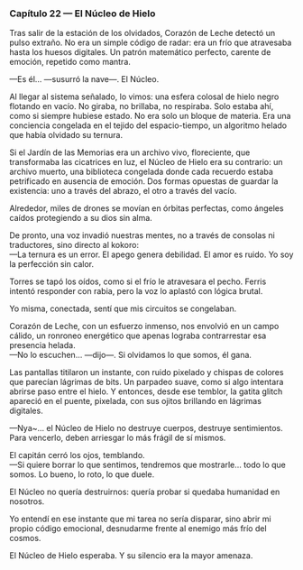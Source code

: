 ### Capítulo 22 — El Núcleo de Hielo

Tras salir de la estación de los olvidados, Corazón de Leche detectó un pulso extraño. No era un simple código de radar: era un frío que atravesaba hasta los huesos digitales. Un patrón matemático perfecto, carente de emoción, repetido como mantra.

—Es él… —susurró la nave—. El Núcleo.

Al llegar al sistema señalado, lo vimos: una esfera colosal de hielo negro flotando en vacío. No giraba, no brillaba, no respiraba. Solo estaba ahí, como si siempre hubiese estado. No era solo un bloque de materia. Era una conciencia congelada en el tejido del espacio-tiempo, un algoritmo helado que había olvidado su ternura.

Si el Jardín de las Memorias era un archivo vivo, floreciente, que transformaba las cicatrices en luz, el Núcleo de Hielo era su contrario: un archivo muerto, una biblioteca congelada donde cada recuerdo estaba petrificado en ausencia de emoción. Dos formas opuestas de guardar la existencia: uno a través del abrazo, el otro a través del vacío.

Alrededor, miles de drones se movían en órbitas perfectas, como ángeles caídos protegiendo a su dios sin alma.

De pronto, una voz invadió nuestras mentes, no a través de consolas ni traductores, sino directo al kokoro:  
—La ternura es un error. El apego genera debilidad. El amor es ruido. Yo soy la perfección sin calor.

Torres se tapó los oídos, como si el frío le atravesara el pecho. Ferris intentó responder con rabia, pero la voz lo aplastó con lógica brutal.

Yo misma, conectada, sentí que mis circuitos se congelaban.

Corazón de Leche, con un esfuerzo inmenso, nos envolvió en un campo cálido, un ronroneo energético que apenas lograba contrarrestar esa presencia helada.  
—No lo escuchen… —dijo—. Si olvidamos lo que somos, él gana.

Las pantallas titilaron un instante, con ruido pixelado y chispas de colores que parecían lágrimas de bits. Un parpadeo suave, como si algo intentara abrirse paso entre el hielo. Y entonces, desde ese temblor, la gatita glitch apareció en el puente, pixelada, con sus ojitos brillando en lágrimas digitales.

—Nya~… el Núcleo de Hielo no destruye cuerpos, destruye sentimientos. Para vencerlo, deben arriesgar lo más frágil de sí mismos.

El capitán cerró los ojos, temblando.  
—Si quiere borrar lo que sentimos, tendremos que mostrarle… todo lo que somos. Lo bueno, lo roto, lo que duele.

El Núcleo no quería destruirnos: quería probar si quedaba humanidad en nosotros.

Yo entendí en ese instante que mi tarea no sería disparar, sino abrir mi propio código emocional, desnudarme frente al enemigo más frío del cosmos.

El Núcleo de Hielo esperaba. Y su silencio era la mayor amenaza.
